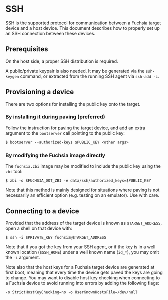 # SSH

SSH is the supported protocol for communication between a Fuchsia target device
and a host device.
This document describes how to properly set up an SSH connection between these
devices.

## Prerequisites

On the host side, a proper SSH distribution is required.

A public/private keypair is also needed.
It may be generated via the `ssh-keygen` command, or extracted from the running
SSH agent via `ssh-add -L`.

## Provisioning a device

There are two options for installing the public key onto the target.

### By installing it during paving (preferred)

Follow the instruction for [paving](bootserver.md) the target device, and add an
extra argument to the `bootserver` call pointing to the public key:
```
$ bootserver --authorized-keys $PUBLIC_KEY <other args>
```

### By modifying the Fuchsia image directly

The `fuchsia.zbi` image may be modified to include the public key using the
`zbi` tool:
```
$ zbi -o $FUCHSIA_DOT_ZBI -e data/ssh/authorized_keys=$PUBLIC_KEY
```

Note that this method is mainly designed for situations where paving is not
necessarily an efficient option (e.g. testing on an emulator).
Use with care.

## Connecting to a device

Provided that the address of the target device is known as `$TARGET_ADDRESS`,
open a shell on that device with:
```
$ ssh -i $PRIVATE_KEY fuchsia@$TARGET_ADDRESS
```

Note that if you got the key from your SSH agent, or if the key is in a well
known location (`$SSH_HOME`) under a well known name (`id_*`), you may omit the
`-i` argument.

Note also that the host keys for a Fuchsia target device are generated at first
boot, meaning that every time the device gets paved the keys are going to
change.
You may want to disable host key checking when connecting to a Fuchsia device to
avoid running into errors by adding the following flags:
```
-o StrictHostKeyChecking=no -o UserKnownHostsFile=/dev/null
```
